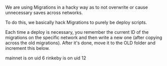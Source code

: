 We are using Migrations in a hacky way as to not overwrite or cause unnecessary saves across networks.

To do this, we basically hack Migrations to purely be deploy scripts.

Each time a deploy is necessary, you remember the current ID of the migrations on the specific network and then write a new one (after copying across the old migrations). After it's done, move it to the OLD folder and increment this below.

mainnet is on uid 6
rinkeby is on uid 12
